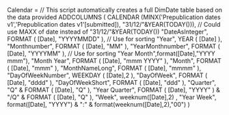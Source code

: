 Calendar = 
// This script automatically creates a full DimDate table based on the data provided
ADDCOLUMNS (
CALENDAR (MINX('Prepublication dates v1','Prepublication dates v1'[submitted]), "31/12/"&YEAR(TODAY())),   // Could use MAXX of date instead of "31/12/"&YEAR(TODAY())
"DateAsInteger", FORMAT ( [Date], "YYYYMMDD" ),   // Use for sorting
"Year", YEAR ( [Date] ),
"Monthnumber", FORMAT ( [Date], "MM" ),
"YearMonthnumber", FORMAT ( [Date], "YYYYMM" ),  // Use for sorting
"Year Month",format([Date],"YYYY mmm"),
"Month Year", FORMAT ( [Date], "mmm YYYY" ),
"Month", FORMAT ( [Date], "mmm" ),
"MonthNameLong", FORMAT ( [Date], "mmmm" ),
"DayOfWeekNumber", WEEKDAY ( [Date],2 ),
"DayOfWeek", FORMAT ( [Date], "dddd" ),
"DayOfWeekShort", FORMAT ( [Date], "ddd" ),
"Quarter", "Q" & FORMAT ( [Date], "Q" ),
"Year Quarter", FORMAT ( [Date], "YYYY" ) & "/Q" & FORMAT ( [Date], "Q" ),
"Week", weeknum([Date],2) ,
"Year Week", format([Date], "YYYY") & ":" & format(weeknum([Date],2),"00")
) 
